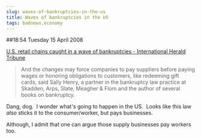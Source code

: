 ```yaml
---
slug: waves-of-bankruptcies-in-the-us
title: Waves of bankruptcies in the US
tags: badnews,economy
---
```


##18:54 Tuesday 15 April 2008

[U.S. retail chains caught in a wave of bankruptcies - International Herald Tribune](http://www.iht.com/articles/2008/04/15/business/15retail.php)


> And the changes may force companies to pay suppliers before paying wages or honoring obligations to customers, like redeeming gift cards, said Sally Henry, a partner in the bankruptcy law practice at Skadden, Arps, Slate, Meagher & Flom and the author of several books on bankruptcy.


Dang, dog.  I wonder what's going to happen in the US.  Looks like this law *also* sticks it to the consumer/worker, but pays businesses.

Although, I admit that one can argue those supply businesses pay workers too.
